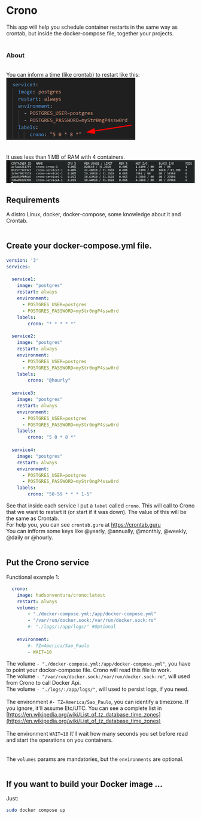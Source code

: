 # Crono
This app will help you schedule container restarts in the same way as crontab, but inside the docker-compose file, together your projects.
<br>
<br>
### About
<br>
You can inform a time (like crontab) to restart like this:
<img src="images/example.png" alt="Example">
<br>
<br>
<br>
It uses less than 1 MB of RAM with 4 containers.
<img src="images/memory_usage.png" alt="Memory Usage">


## Requirements
A distro Linux, docker, docker-compose, some knowledge about it and Crontab.
<br>
<br>
## Create your docker-compose.yml file.
```yaml
version: '3'
services:

  service1:
    image: "postgres"
    restart: always
    environment:
      - POSTGRES_USER=postgres
      - POSTGRES_PASSWORD=myStr0ngP4ssw0rd
    labels:
        crono: "* * * * *"

  service2:
    image: "postgres"
    restart: always
    environment:
      - POSTGRES_USER=postgres
      - POSTGRES_PASSWORD=myStr0ngP4ssw0rd
    labels:
        crono: "@hourly"

  service3:
    image: "postgres"
    restart: always
    environment:
      - POSTGRES_USER=postgres
      - POSTGRES_PASSWORD=myStr0ngP4ssw0rd
    labels:
        crono: "5 0 * 8 *"

  service4:
    image: "postgres"
    restart: always
    environment:
      - POSTGRES_USER=postgres
      - POSTGRES_PASSWORD=myStr0ngP4ssw0rd
    labels:
        crono: "50-59 * * * 1-5"
```
See that inside each service I put a `label` called `crono`. This will call to Crono that we want to restart it (or start if it was down). The value of this will be the same as Crontab.<br>
For help you, you can see `crontab.guru` at https://crontab.guru<br>
You can infform some keys like @yearly, @annually, @monthly, @weekly, @daily or @hourly.
<br>
<br>
## Put the Crono service

Functional example 1:
```yaml
  crono:
    image: hudsonventura/crono:latest
    restart: always
    volumes:
        - "./docker-compose.yml:/app/docker-compose.yml" 
        - "/var/run/docker.sock:/var/run/docker.sock:ro"
        #- "./logs/:/app/logs/" #Optional
    
    environment: 
        #- TZ=America/Sao_Paulo 
        - WAIT=10
```
The volume `- "./docker-compose.yml:/app/docker-compose.yml"`, you have to point your docker-compose file. Crono will read this file to work.
<br>
The volume `- "/var/run/docker.sock:/var/run/docker.sock:ro"`, will used from Crono to call Docker Api.
<br>
The volume `- "./logs/:/app/logs/"`, will used to persist logs, if you need.
<br>
<br>
The environment `#- TZ=America/Sao_Paulo`, you can identify a timezone. If you ignore, it'll assume Etc/UTC. You can see a complete list in [https://en.wikipedia.org/wiki/List_of_tz_database_time_zones](https://en.wikipedia.org/wiki/List_of_tz_database_time_zones)
<br>
<br>
The environment `WAIT=10` It'll wait how many seconds you set before read and start the operations on you containers.<br>
<br>
<br>
The `volumes` params are mandatories, but the `environments` are optional.
<br>
<br>

## If you want to build your Docker image ...

Just:

```bash
sudo docker compose up
```